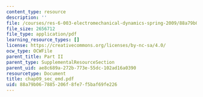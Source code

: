 ```yaml
---
content_type: resource
description: ''
file: /courses/res-6-003-electromechanical-dynamics-spring-2009/88a79b067885206f8fe7f5baf69fe226_chap09_sec_emd.pdf
file_size: 2656712
file_type: application/pdf
learning_resource_types: []
license: https://creativecommons.org/licenses/by-nc-sa/4.0/
ocw_type: OCWFile
parent_title: Part II
parent_type: SupplementalResourceSection
parent_uid: ae8c689a-272b-773e-55dc-102ad16a0390
resourcetype: Document
title: chap09_sec_emd.pdf
uid: 88a79b06-7885-206f-8fe7-f5baf69fe226
---
```

